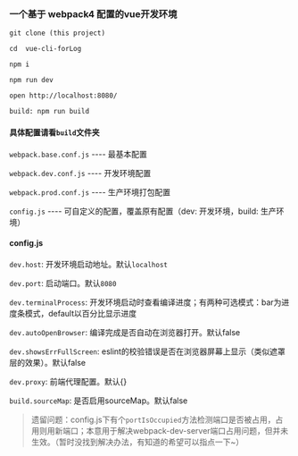 ### 一个基于 webpack4 配置的vue开发环境 ###
    git clone (this project)
    
    cd  vue-cli-forLog
    
    npm i
    
    npm run dev
    
    open http://localhost:8080/
    
    build: npm run build
#### 具体配置请看`build`文件夹 ####

`webpack.base.conf.js` ---- 最基本配置

`webpack.dev.conf.js`  ---- 开发环境配置

`webpack.prod.conf.js` ---- 生产环境打包配置

`config.js`            ---- 可自定义的配置，覆盖原有配置（dev: 开发环境，build: 生产环境）

#### config.js ####
`dev.host`: 开发环境启动地址。默认`localhost`

`dev.port`: 启动端口。默认`8080`

`dev.terminalProcess`: 开发环境启动时查看编译进度；有两种可选模式：bar为进度条模式，default以百分比显示进度

`dev.autoOpenBrowser`: 编译完成是否自动在浏览器打开。默认false

`dev.showsErrFullScreen`: eslint的校验错误是否在浏览器屏幕上显示（类似遮罩层的效果）。默认false

`dev.proxy`: 前端代理配置。默认{}

`build.sourceMap`: 是否启用sourceMap。默认false


>遗留问题：config.js下有个`portIsOccupied`方法检测端口是否被占用，占用则用新端口；本意用于解决webpack-dev-server端口占用问题，但并未生效。（暂时没找到解决办法，有知道的希望可以指点一下~）
